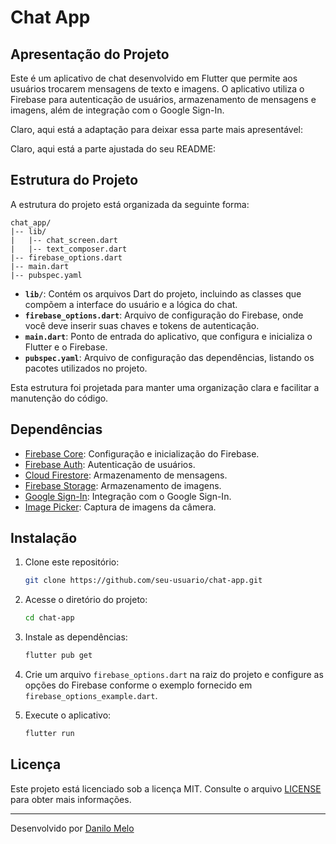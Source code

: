 # Chat App

## Apresentação do Projeto

Este é um aplicativo de chat desenvolvido em Flutter que permite aos usuários trocarem mensagens de texto e imagens. O aplicativo utiliza o Firebase para autenticação de usuários, armazenamento de mensagens e imagens, além de integração com o Google Sign-In.

Claro, aqui está a adaptação para deixar essa parte mais apresentável:

Claro, aqui está a parte ajustada do seu README:

## Estrutura do Projeto

A estrutura do projeto está organizada da seguinte forma:

```
chat_app/
|-- lib/
|   |-- chat_screen.dart
|   |-- text_composer.dart
|-- firebase_options.dart
|-- main.dart
|-- pubspec.yaml
```

- **`lib/`**: Contém os arquivos Dart do projeto, incluindo as classes que compõem a interface do usuário e a lógica do chat.
- **`firebase_options.dart`**: Arquivo de configuração do Firebase, onde você deve inserir suas chaves e tokens de autenticação.
- **`main.dart`**: Ponto de entrada do aplicativo, que configura e inicializa o Flutter e o Firebase.
- **`pubspec.yaml`**: Arquivo de configuração das dependências, listando os pacotes utilizados no projeto.

Esta estrutura foi projetada para manter uma organização clara e facilitar a manutenção do código.

## Dependências

- [Firebase Core](https://pub.dev/packages/firebase_core): Configuração e inicialização do Firebase.
- [Firebase Auth](https://pub.dev/packages/firebase_auth): Autenticação de usuários.
- [Cloud Firestore](https://pub.dev/packages/cloud_firestore): Armazenamento de mensagens.
- [Firebase Storage](https://pub.dev/packages/firebase_storage): Armazenamento de imagens.
- [Google Sign-In](https://pub.dev/packages/google_sign_in): Integração com o Google Sign-In.
- [Image Picker](https://pub.dev/packages/image_picker): Captura de imagens da câmera.

## Instalação

1. Clone este repositório:

   ```bash
   git clone https://github.com/seu-usuario/chat-app.git
   ```

2. Acesse o diretório do projeto:

   ```bash
   cd chat-app
   ```

3. Instale as dependências:

   ```bash
   flutter pub get
   ```

4. Crie um arquivo `firebase_options.dart` na raiz do projeto e configure as opções do Firebase conforme o exemplo fornecido em `firebase_options_example.dart`.

5. Execute o aplicativo:

   ```bash
   flutter run
   ```

## Licença

Este projeto está licenciado sob a licença MIT. Consulte o arquivo [LICENSE](LICENSE) para obter mais informações.

---

Desenvolvido por [Danilo Melo](https://github.com/DaniloMAP)
